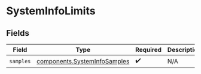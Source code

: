 # SystemInfoLimits


## Fields

| Field                                                                    | Type                                                                     | Required                                                                 | Description                                                              |
| ------------------------------------------------------------------------ | ------------------------------------------------------------------------ | ------------------------------------------------------------------------ | ------------------------------------------------------------------------ |
| `samples`                                                                | [components.SystemInfoSamples](../../models/shared/systeminfosamples.md) | :heavy_check_mark:                                                       | N/A                                                                      |